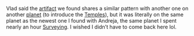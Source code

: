 Vlad said the [artifact](Artifacts.md) we found shares a similar pattern with another one on another [planet](../Presentation/Planets.md) (to introduce the [Temples](Temples.md)), but it was literally on the same planet as the newest one I found with Andreja, the same planet I spent nearly an hour [Surveying](../Gameplay_Systems/Surveying.md). I wished I didn’t have to come back here lol.
